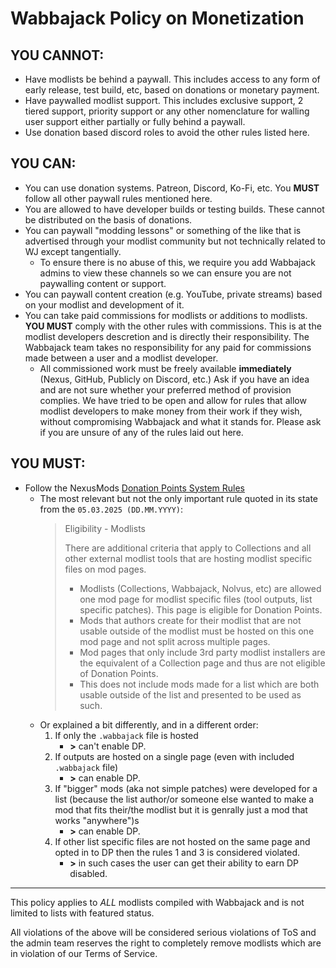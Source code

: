# Wabbajack Policy on Monetization

## YOU CANNOT:

- Have modlists be behind a paywall. This includes access to any form of early release, test build, etc, based on donations or monetary payment.
- Have paywalled modlist support. This includes exclusive support, 2 tiered support, priority support or any other nomenclature for walling user support either partially or fully behind a paywall.
- Use donation based discord roles to avoid the other rules listed here.

## YOU CAN:

- You can use donation systems. Patreon, Discord, Ko-Fi, etc. You **MUST** follow all other paywall rules mentioned here.
- You are allowed to have developer builds or testing builds. These cannot be distributed on the basis of donations.
- You can paywall "modding lessons" or something of the like that is advertised through your modlist community but not technically related to WJ except tangentially.
  - To ensure there is no abuse of this, we require you add Wabbajack admins to view these channels so we can ensure you are not paywalling content or support.
- You can paywall content creation (e.g. YouTube, private streams) based on your modlist and development of it.
- You can take paid commissions for modlists or additions to modlists. **YOU MUST** comply with the other rules with commissions. This is at the modlist developers descretion and is directly their responsibility. The Wabbajack team takes no responsibility for any paid for commissions made between a user and a modlist developer.
  - All commissioned work must be freely available **immediately** (Nexus, GitHub, Publicly on Discord, etc.) Ask if you have an idea and are not sure whether your preferred method of provision complies.
We have tried to be open and allow for rules that allow modlist developers to make money from their work if they wish, without compromising Wabbajack and what it stands for. Please ask if you are unsure of any of the rules laid out here.

## YOU MUST:

- Follow the NexusMods [Donation Points System Rules](https://help.nexusmods.com/article/68-donation-points-system-terms-of-service)
  - The most relevant but not the only important rule quoted in its state from the `05.03.2025 (DD.MM.YYYY)`:
    > Eligibility - Modlists
    >
    > There are additional criteria that apply to Collections and all other external modlist tools that are hosting modlist specific files on mod pages.
    >
    > - Modlists (Collections, Wabbajack, Nolvus, etc) are allowed one mod page for modlist specific files (tool outputs, list specific patches). This page is eligible for Donation Points.
    > - Mods that authors create for their modlist that are not usable outside of the modlist must be hosted on this one mod page and not split across multiple pages.
    > - Mod pages that only include 3rd party modlist installers are the equivalent of a Collection page and thus are not eligible of Donation Points.
    > - This does not include mods made for a list which are both usable outside of the list and presented to be used as such.
  - Or explained a bit differently, and in a different order:
    1. If only the `.wabbajack` file is hosted
       - **>** can't enable DP.
    2. If outputs are hosted on a single page (even with included `.wabbajack` file)
       - **>** can enable DP.
    3. If "bigger" mods (aka not simple patches) were developed for a list (because the list author/or someone else wanted to make a mod that fits their/the modlist but it is genrally just a mod that works "anywhere")s
       - **>** can enable DP.
    4. If other list specific files are not hosted on the same page and opted in to DP then the rules 1 and 3 is considered violated.
       - **>** in such cases the user can get their ability to earn DP disabled.

---

This policy applies to *ALL* modlists compiled with Wabbajack and is not limited to lists with featured status.

All violations of the above will be considered serious violations of ToS and the admin team reserves the right to completely remove modlists which are in violation of our Terms of Service.
